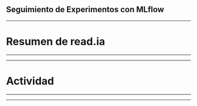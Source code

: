 ## Seguimiento de Experimentos con MLflow

---

# Resumen de read.ia

---

 

---

# Actividad  

---

 

---